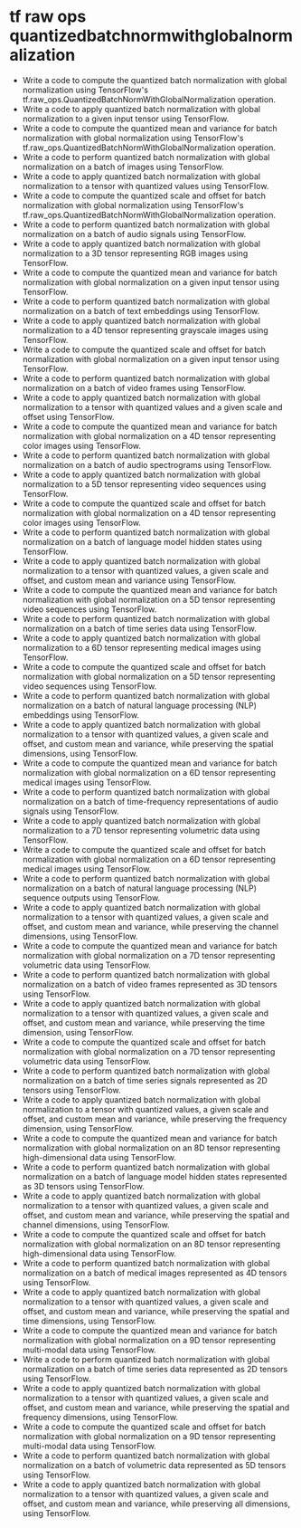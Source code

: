 # tf raw ops quantizedbatchnormwithglobalnormalization

- Write a code to compute the quantized batch normalization with global normalization using TensorFlow's tf.raw_ops.QuantizedBatchNormWithGlobalNormalization operation.
- Write a code to apply quantized batch normalization with global normalization to a given input tensor using TensorFlow.
- Write a code to compute the quantized mean and variance for batch normalization with global normalization using TensorFlow's tf.raw_ops.QuantizedBatchNormWithGlobalNormalization operation.
- Write a code to perform quantized batch normalization with global normalization on a batch of images using TensorFlow.
- Write a code to apply quantized batch normalization with global normalization to a tensor with quantized values using TensorFlow.
- Write a code to compute the quantized scale and offset for batch normalization with global normalization using TensorFlow's tf.raw_ops.QuantizedBatchNormWithGlobalNormalization operation.
- Write a code to perform quantized batch normalization with global normalization on a batch of audio signals using TensorFlow.
- Write a code to apply quantized batch normalization with global normalization to a 3D tensor representing RGB images using TensorFlow.
- Write a code to compute the quantized mean and variance for batch normalization with global normalization on a given input tensor using TensorFlow.
- Write a code to perform quantized batch normalization with global normalization on a batch of text embeddings using TensorFlow.
- Write a code to apply quantized batch normalization with global normalization to a 4D tensor representing grayscale images using TensorFlow.
- Write a code to compute the quantized scale and offset for batch normalization with global normalization on a given input tensor using TensorFlow.
- Write a code to perform quantized batch normalization with global normalization on a batch of video frames using TensorFlow.
- Write a code to apply quantized batch normalization with global normalization to a tensor with quantized values and a given scale and offset using TensorFlow.
- Write a code to compute the quantized mean and variance for batch normalization with global normalization on a 4D tensor representing color images using TensorFlow.
- Write a code to perform quantized batch normalization with global normalization on a batch of audio spectrograms using TensorFlow.
- Write a code to apply quantized batch normalization with global normalization to a 5D tensor representing video sequences using TensorFlow.
- Write a code to compute the quantized scale and offset for batch normalization with global normalization on a 4D tensor representing color images using TensorFlow.
- Write a code to perform quantized batch normalization with global normalization on a batch of language model hidden states using TensorFlow.
- Write a code to apply quantized batch normalization with global normalization to a tensor with quantized values, a given scale and offset, and custom mean and variance using TensorFlow.
- Write a code to compute the quantized mean and variance for batch normalization with global normalization on a 5D tensor representing video sequences using TensorFlow.
- Write a code to perform quantized batch normalization with global normalization on a batch of time series data using TensorFlow.
- Write a code to apply quantized batch normalization with global normalization to a 6D tensor representing medical images using TensorFlow.
- Write a code to compute the quantized scale and offset for batch normalization with global normalization on a 5D tensor representing video sequences using TensorFlow.
- Write a code to perform quantized batch normalization with global normalization on a batch of natural language processing (NLP) embeddings using TensorFlow.
- Write a code to apply quantized batch normalization with global normalization to a tensor with quantized values, a given scale and offset, and custom mean and variance, while preserving the spatial dimensions, using TensorFlow.
- Write a code to compute the quantized mean and variance for batch normalization with global normalization on a 6D tensor representing medical images using TensorFlow.
- Write a code to perform quantized batch normalization with global normalization on a batch of time-frequency representations of audio signals using TensorFlow.
- Write a code to apply quantized batch normalization with global normalization to a 7D tensor representing volumetric data using TensorFlow.
- Write a code to compute the quantized scale and offset for batch normalization with global normalization on a 6D tensor representing medical images using TensorFlow.
- Write a code to perform quantized batch normalization with global normalization on a batch of natural language processing (NLP) sequence outputs using TensorFlow.
- Write a code to apply quantized batch normalization with global normalization to a tensor with quantized values, a given scale and offset, and custom mean and variance, while preserving the channel dimensions, using TensorFlow.
- Write a code to compute the quantized mean and variance for batch normalization with global normalization on a 7D tensor representing volumetric data using TensorFlow.
- Write a code to perform quantized batch normalization with global normalization on a batch of video frames represented as 3D tensors using TensorFlow.
- Write a code to apply quantized batch normalization with global normalization to a tensor with quantized values, a given scale and offset, and custom mean and variance, while preserving the time dimension, using TensorFlow.
- Write a code to compute the quantized scale and offset for batch normalization with global normalization on a 7D tensor representing volumetric data using TensorFlow.
- Write a code to perform quantized batch normalization with global normalization on a batch of time series signals represented as 2D tensors using TensorFlow.
- Write a code to apply quantized batch normalization with global normalization to a tensor with quantized values, a given scale and offset, and custom mean and variance, while preserving the frequency dimension, using TensorFlow.
- Write a code to compute the quantized mean and variance for batch normalization with global normalization on an 8D tensor representing high-dimensional data using TensorFlow.
- Write a code to perform quantized batch normalization with global normalization on a batch of language model hidden states represented as 3D tensors using TensorFlow.
- Write a code to apply quantized batch normalization with global normalization to a tensor with quantized values, a given scale and offset, and custom mean and variance, while preserving the spatial and channel dimensions, using TensorFlow.
- Write a code to compute the quantized scale and offset for batch normalization with global normalization on an 8D tensor representing high-dimensional data using TensorFlow.
- Write a code to perform quantized batch normalization with global normalization on a batch of medical images represented as 4D tensors using TensorFlow.
- Write a code to apply quantized batch normalization with global normalization to a tensor with quantized values, a given scale and offset, and custom mean and variance, while preserving the spatial and time dimensions, using TensorFlow.
- Write a code to compute the quantized mean and variance for batch normalization with global normalization on a 9D tensor representing multi-modal data using TensorFlow.
- Write a code to perform quantized batch normalization with global normalization on a batch of time series data represented as 2D tensors using TensorFlow.
- Write a code to apply quantized batch normalization with global normalization to a tensor with quantized values, a given scale and offset, and custom mean and variance, while preserving the spatial and frequency dimensions, using TensorFlow.
- Write a code to compute the quantized scale and offset for batch normalization with global normalization on a 9D tensor representing multi-modal data using TensorFlow.
- Write a code to perform quantized batch normalization with global normalization on a batch of volumetric data represented as 5D tensors using TensorFlow.
- Write a code to apply quantized batch normalization with global normalization to a tensor with quantized values, a given scale and offset, and custom mean and variance, while preserving all dimensions, using TensorFlow.